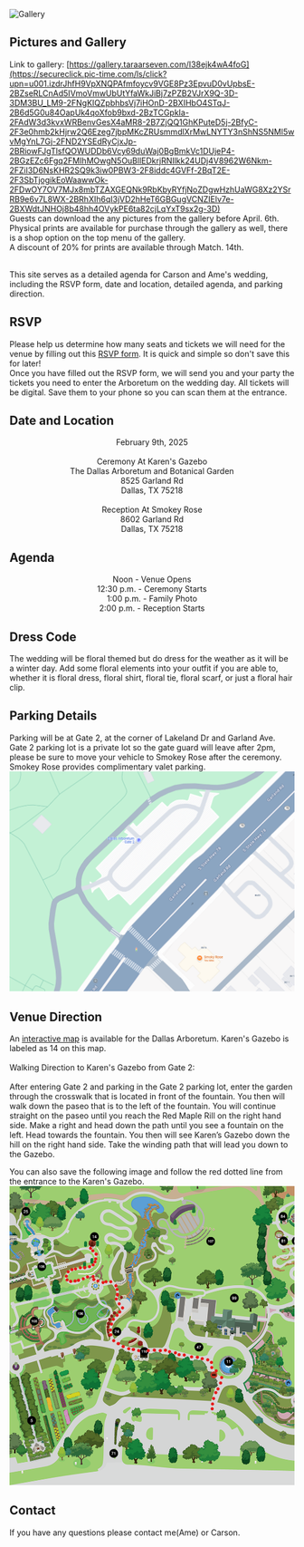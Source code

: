 ![Gallery](/docs/assets/gallery.jpg)
## Pictures and Gallery
Link to gallery: [https://gallery.taraarseven.com/I38ejk4wA4foG](https://secureclick.pic-time.com/ls/click?upn=u001.izdrJhfH9VpXNQPAfmfoycv9VGE8Pz3EpvuD0vUpbsE-2BZseRLCnAd5IVmoVmwUbUtYfaWkJiBj7zPZB2VJrX9Q-3D-3DM3BU_LM9-2FNgKIQZpbhbsVj7iHOnD-2BXIHbO4STqJ-2B6d5G0u84OapUk4qoXfob9bxd-2BzTCGpkIa-2FAdW3d3kvxWRBenvGesX4aMR8-2B7ZjQQ1GhKPuteD5j-2BfyC-2F3e0hmb2kHjrw2Q6Ezeg7jbpMKcZRUsmmdlXrMwLNYTY3nShNS5NMl5wvMgYnL7Gj-2FND2YSEdRyCjxJp-2BRiowFJgTlsfQOWUDDb6Vcy69duWaj0BgBmkVc1DUjeP4-2BGzEZc6Fgq2FMIhMOwgN5OuBllEDkrjRNIlkk24UDj4V8962W6Nkm-2FZil3D6NsKHR2SQ9k3iw0PBW3-2F8iddc4GVFf-2BqT2E-2F3SbTjogikEoWaawwOk-2FDwOY7OV7MJx8mbTZAXGEQNk9RbKbyRYfjNoZDgwHzhUaWG8Xz2YSrRB9e6v7L8WX-2BRhXIh6qI3jVD2hHeT6GBGugVCNZIElv7e-2BXWdtJNHOj8b48hh4OVykPE6ta82cjLqYxT9sx2g-3D) <br>
Guests can download the any pictures from the gallery before April. 6th. Physical prints are available for purchase through the gallery as well, there is a shop option on the top menu of the gallery. <br>
A discount of 20% for prints are available through Match. 14th. <br><br>

This site serves as a detailed agenda for Carson and Ame's wedding, including the RSVP form, date and location, detailed agenda, and parking direction. 

## RSVP

Please help us determine how many seats and tickets we will need for the venue by filling out this <a href="https://forms.gle/THmgmyDcw5MpqysX7">RSVP form</a>. It is quick and simple so don't save this for later!<br>
Once you have filled out the RSVP form, we will send you and your party the tickets you need to enter the Arboretum on the wedding day. All tickets will be digital. Save them to your phone so you can scan them at the entrance. 

## Date and Location

<div align="center">
February 9th, 2025 <br><br>
Ceremony At Karen's Gazebo <br>
The Dallas Arboretum and Botanical Garden <br>
8525 Garland Rd <br>
Dallas, TX 75218<br><br>
Reception At Smokey Rose<br>
8602 Garland Rd<br>
Dallas, TX 75218<br>
</div>

## Agenda

<div align="center">
Noon - Venue Opens<br>
12:30 p.m. - Ceremony Starts<br>
1:00 p.m. - Family Photo<br>
2:00 p.m. - Reception Starts<br>
</div>

## Dress Code

The wedding will be floral themed but do dress for the weather as it will be a winter day. Add some floral elements into your outfit if you are able to, whether it is floral dress, floral shirt, floral tie, floral scarf, or just a floral hair clip. 

## Parking Details

Parking will be at Gate 2, at the corner of Lakeland Dr and Garland Ave. Gate 2 parking lot is a private lot so the gate guard will leave after 2pm, please be sure to move your vehicle to Smokey Rose after the ceremony. Smokey Rose provides complimentary valet parking. <br>
![Parking Map](/docs/assets/gate2.png)

## Venue Direction

An <a href="https://www.dallasarboretum.org/visitor-information/gardens-and-pavilions/garden-map/">interactive map</a> is available for the Dallas Arboretum. Karen's Gazebo is labeled as 14 on this map. <br><br>
Walking Direction to Karen's Gazebo from Gate 2: <br><br>After entering Gate 2 and parking in the Gate 2 parking lot, enter the garden through the crosswalk that is located in front of the fountain. You then will walk down the paseo that is to the left of the fountain. You will continue straight on the paseo until you reach the Red Maple Rill on the right hand side. Make a right and head down the path until you see a fountain on the left. Head towards the fountain. You then will see Karen’s Gazebo down the hill on the right hand side. Take the winding path that will lead you down to the Gazebo. <br>

You can also save the following image and follow the red dotted line from the entrance to the Karen's Gazebo. 
![Venue Direction](/docs/assets/updated-venue-direction.png)

## Contact

If you have any questions please contact me(Ame) or Carson. 